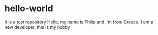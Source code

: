# hello-world
It is a test repository
Hello, my name is Philip and i'm from Greece.
I am a new developer, this is my hobby
